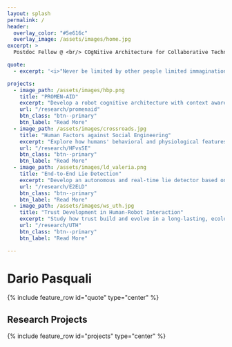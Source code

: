 ```yaml
---
layout: splash
permalink: /
header:
  overlay_color: "#5e616c"
  overlay_image: /assets/images/home.jpg
excerpt: >
  Postdoc Fellow @ <br/> COgNitive Architecture for Collaborative Technologies <br/> Istituto Italiano di Tecnologia

quote:
  - excerpt: '<i>"Never be limited by other people limited immagination"</i> <br/> Mae C. Jemison'

projects:
  - image_path: /assets/images/hbp.png
    title: "PROMEN-AID"
    excerpt: "Develop a robot cognitive architecture with context awareness and functional memory to support humans in industrial workspaces"
    url: "/research/promenaid"
    btn_class: "btn--primary"
    btn_label: "Read More"
  - image_path: /assets/images/crossroads.jpg
    title: "Human Factors against Social Engineering"
    excerpt: "Explore how humans' behavioral and physiological features can be used to detect and prevent the occurrence of Social Engineering attacks"
    url: "/research/HFvsSE"
    btn_class: "btn--primary"
    btn_label: "Read More"
  - image_path: /assets/images/ld_valeria.png
    title: "End-to-End Lie Detection"
    excerpt: "Develop an autonomous and real-time lie detector based on humans' physiological features"
    url: "/research/E2ELD"
    btn_class: "btn--primary"
    btn_label: "Read More"
  - image_path: /assets/images/ws_uth.jpg
    title: "Trust Development in Human-Robot Interaction"
    excerpt: "Study how trust build and evolve in a long-lasting, ecological HRI."
    url: "/research/UTH"
    btn_class: "btn--primary"
    btn_label: "Read More"  

---
```

# Dario Pasquali

{% include feature_row id="quote" type="center" %}

## Research Projects

{% include feature_row id="projects" type="center" %}